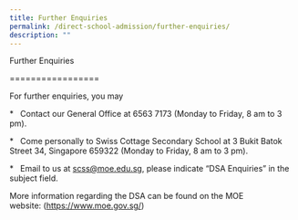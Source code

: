 ```yaml
---
title: Further Enquiries
permalink: /direct-school-admission/further-enquiries/
description: ""
---
```

Further Enquiries

\=================

For further enquiries, you may

\*   Contact our General Office at 6563 7173 (Monday to Friday, 8 am to 3 pm).

\*   Come personally to Swiss Cottage Secondary School at 3 Bukit Batok Street 34, Singapore 659322 (Monday to Friday, 8 am to 3 pm).

\*   Email to us at scss@moe.edu.sg, please indicate “DSA Enquiries” in the subject field.

More information regarding the DSA can be found on the MOE website: \(https://www.moe.gov.sg/)